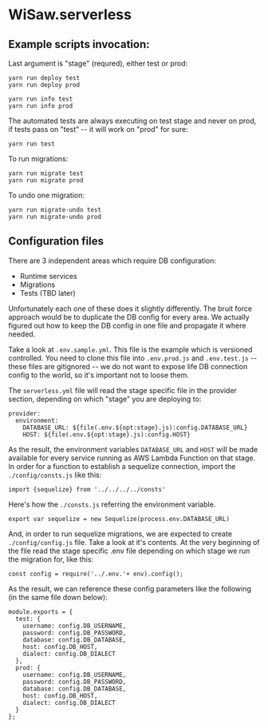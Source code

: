 # WiSaw.serverless


## Example scripts invocation:

Last argument is "stage" (requred), either test or prod:
```
yarn run deploy test
yarn run deploy prod

yarn run info test
yarn run info prod
```

The automated tests are always executing on test stage and never on prod, if tests pass on "test" -- it will work on "prod" for sure:
```
yarn run test
```

To run migrations:
```
yarn run migrate test
yarn run migrate prod
```

To undo one migration:
```
yarn run migrate-undo test
yarn run migrate-undo prod
```

## Configuration files
There are 3 independent areas which require DB configuration:
* Runtime services
* Migrations
* Tests (TBD later)

Unfortunately each one of these does it slightly differently. The bruit force approach would be to duplicate the DB config for every area. We actually figured out how to keep the DB config in one file and propagate it where needed.

Take a look at ```.env.sample.yml```. This file is the example which is versioned controlled. You need to clone this file into ```.env.prod.js``` and ```.env.test.js``` -- these files are gitignored -- we do not want to expose life DB connection config to the world, so it's important not to loose them.

The ```serverless.yml``` file will read the stage specific file in the provider section, depending on which "stage" you are deploying to:
```
provider:
  environment:
    DATABASE_URL: ${file(.env.${opt:stage}.js):config.DATABASE_URL}
    HOST: ${file(.env.${opt:stage}.js):config.HOST}
```
As the result, the environment variables ```DATABASE_URL``` and ```HOST``` will be made available for every service running as AWS Lambda Function on that stage. In order for a function to establish a sequelize connection, import the ```./config/consts.js``` like this:
```
import {sequelize} from '../../../../consts'
```
Here's how the ```./consts.js``` referring the environment variable.
```
export var sequelize = new Sequelize(process.env.DATABASE_URL)
```
And, in order to run sequelize migrations, we are expected to create ```./config/config.js``` file. Take a look at it's contents. At the very beginning of the file read the stage specific .env file depending on which stage we run the migration for, like this:
```
const config = require('../.env.'+ env).config();

```
As the result, we can reference these config parameters like the following (in the same file down below):
```
module.exports = {
  test: {
    username: config.DB_USERNAME,
    password: config.DB_PASSWORD,
    database: config.DB_DATABASE,
    host: config.DB_HOST,
    dialect: config.DB_DIALECT
  },
  prod: {
    username: config.DB_USERNAME,
    password: config.DB_PASSWORD,
    database: config.DB_DATABASE,
    host: config.DB_HOST,
    dialect: config.DB_DIALECT
  }
};
```
